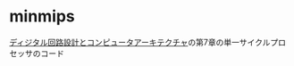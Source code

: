 # minmips
[ディジタル回路設計とコンピュータアーキテクチャ](https://www.shoeisha.co.jp/book/detail/9784798147529)の第7章の単一サイクルプロセッサのコード
